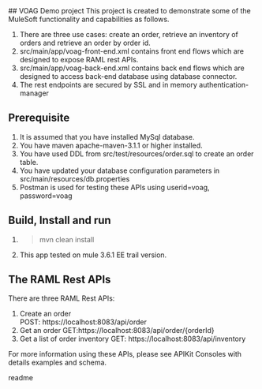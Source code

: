 <snippet>
<content>
## VOAG Demo project
This project is created to demonstrate some of the MuleSoft functionality and capabilities as follows.

1. There are three use cases: create an order, retrieve an inventory of orders and retrieve an order by order id.  
2. src/main/app/voag-front-end.xml contains front end flows which are designed to expose RAML rest APIs.
3. src/main/app/voag-back-end.xml contains back end flows which are designed to access back-end database using database connector.
4. The rest endpoints are secured by SSL and in memory authentication-manager  
   
 
## Prerequisite
1. It is assumed that you have installed MySql database.
2. You have maven apache-maven-3.1.1 or higher installed.
3. You have used DDL from src/test/resources/order.sql to create an order table. 
4. You have updated your database configuration parameters in src/main/resources/db.properties
5. Postman is used for testing these APIs using 
   userid=voag,
   password=voag

## Build, Install and run
1. > mvn clean install
2. This app tested on mule 3.6.1 EE trail version.  

   
  

## The RAML Rest APIs  
There are three RAML Rest APIs:

1. Create an order   
   POST: https://localhost:8083/api/order
2. Get an order
   GET:https://localhost:8083/api/order/{orderId}
3. Get a list of order inventory
   GET: https://localhost:8083/api/inventory

For more information using these APIs, please see APIKit Consoles with details examples and schema.            

</content>
<tabTrigger>readme</tabTrigger>
</snippet> 